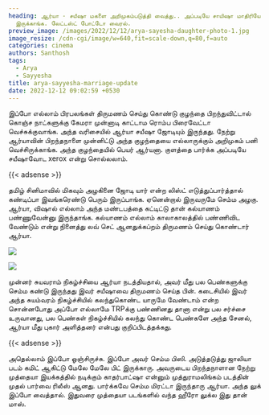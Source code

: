 ```yaml
---
heading: ஆர்யா - சயீஷா மகளை அறிமுகம்படுத்தி வைத்து.. அப்படியே சாயிஷா மாதிரியே
  இருக்காங்க. லேட்டஸ்ட் போட்டோ வைரல்.
preview_image: /images/2022/12/12/arya-sayesha-daughter-photo-1.jpg
image_resize: /cdn-cgi/image/w=640,fit=scale-down,q=80,f=auto
categories: cinema
authors: Santhosh
tags:
  - Arya
  - Sayyesha
title: arya-sayyesha-marriage-update
date: 2022-12-12 09:02:59 +0530
---
```

இப்போ எல்லாம் பிரபலங்கள் திருமணம் செய்து கொண்டு குழந்தை பிறந்துவிட்டால் கொஞ்ச நாட்களுக்கு கேமரா முன்னாடி காட்டாம ரொம்ப பிரைவேட்டா வெச்சுக்குவாங்க. அந்த வரிசையில் ஆர்யா சயீஷா ஜோடியும் இருந்தது. நேற்று ஆர்யாவின் பிறந்தநாளை முன்னிட்டு அந்த குழந்தையை எல்லாருக்கும் அறிமுகம் பனி வெச்சிருக்காங்க. அந்த குழந்தையில் பெயர் ஆர்யனா. குளத்தை பார்க்க அப்படியே சயீஷாவோட xerox என்று சொல்லலாம்.

{{< adsense >}}

தமிழ் சினிமாவில் மிகவும் அழகினை ஜோடி யார் என்ற லிஸ்ட் எடுத்துப்பார்த்தால் கண்டிப்பா இவங்கரெண்டு பெரும் இருப்பாங்க. ஏனென்றால் இருவருமே செம்ம அழகு. ஆர்யா, விஷால் எல்லாம் அந்த மண்டபத்தை கட்டிட்டு தான் கல்யாணம் பண்ணுவேன்னு இருந்தாங்க. கல்யாணம் எல்லாம் காலாகாலத்தில் பண்ணிவிட வேண்டும் என்று நினைத்து லவ் செட் ஆனதுக்கப்றம் திருமணம் செய்து கொண்டார் ஆர்யா. 

![](/images/2022/12/12/arya-sayesha-daughter-photo.jpg)

![](/images/2022/12/12/arya-with-his-daughter.jpg)

முன்னர் சுயவராம் நிகழ்ச்சியை ஆர்யா நடத்தியதால், அவர் மீது பல பெண்களுக்கு செம்ம கண்டு இருந்தது இவர் சயீஷாவை திருமணம் செய்த பின். கடைசியில் இவர் அந்த சுயம்வரம் நிகழ்ச்சியில் கலந்துகொண்ட யாருமே வேண்டாம் என்ற சொன்னபோது அப்போ எல்லாமே TRPக்கு பண்ணினது தானா என்று பல சர்ச்சை உருவானது, பல பெண்கள் நிகழ்ச்சியில் கலந்து கொண்ட பெண்களே அந்த சேனல், ஆர்யா மீது புகார் அளித்தனர் என்பது குறிப்பிடத்தக்கது.

{{< adsense >}}

அதெல்லாம் இப்போ ஓஞ்சிருச்சு. இப்போ அவர் செம்ம பிஸி. அடுத்தடுத்து ஜாலியா படம் கமிட் ஆகிட்டு மேலே மேலே பிட் இருக்காரு. அவருடைய பிறந்தநாளான நேற்று முத்தையா இயக்கத்தில் நடிக்கும் காதர்பாட்ஷா என்னும் முத்துராமலிங்கம் படத்தின் முதல் பார்வை ரிலீஸ் ஆனது. பார்க்கவே செம்ம மிரட்டா இருந்தாரு ஆர்யா. அந்த லுக் இப்போ வைத்தால். இதுவரை முத்தையா படங்களில் வந்த ஹீரோ லுக்ல இது தான் மாஸ்.
